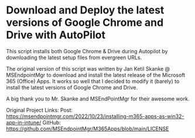 # Download and Deploy the latest versions of Google Chrome and Drive with AutoPilot

This script installs both Google Chrome & Drive during Autopilot by downloading the latest setup files from evergreen URLs.

The original version of this script was written by Jan Ketil Skanke @ MSEndpointMgr to download and install the latest release of the Microsoft 365 (Office) Apps.
It works so well that I decided to modify it (barely) to install the latest versions of Google Chrome and Drive.

A big thank you to Mr. Skanke and MSEndPointMgr for their awesome work.

Original Project Links:
Post:   https://msendpointmgr.com/2022/10/23/installing-m365-apps-as-win32-app-in-intune/
GitHub: https://github.com/MSEndpointMgr/M365Apps/blob/main/LICENSE